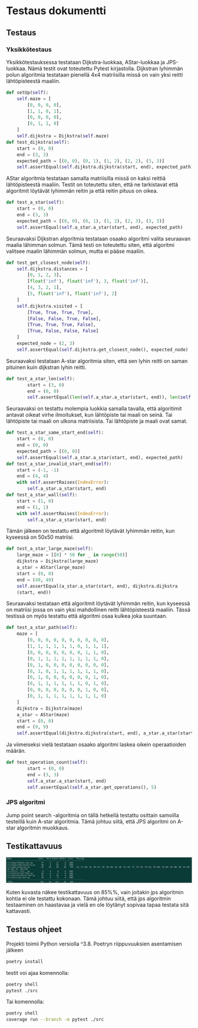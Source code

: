 # Testaus dokumentti

## Testaus

### Yksikkötestaus

Yksikkötestauksessa testataan Dijkstra-luokkaa, AStar-luokkaa ja JPS-luokkaa. Nämä testit ovat toteutettu Pytest kirjastolla. Dijkstran lyhimmän polun algoritmia testataan pienellä 4x4 matriisilla missä on vain yksi reitti lähtöpisteestä maaliin.
```python
def setUp(self):
    self.maze = [
        [0, 0, 0, 0],
        [1, 1, 0, 1],
        [0, 0, 0, 0],
        [0, 1, 1, 0]
    ]
    self.dijkstra = Dijkstra(self.maze)
def test_dijkstra(self):
    start = (0, 0)
    end = (3, 3)
    expected_path = [(0, 0), (0, 1), (1, 2), (2, 2), (3, 3)]
    self.assertEqual(self.dijkstra.dijkstra(start, end), expected_path)
```

AStar algoritmia testataan samalla matriisilla missä on kaksi reittiä lähtöpisteestä maaliin. Testit on toteutettu siten, että ne tarkistavat että algoritmit löytävät lyhimmän reitin ja että reitin pituus on oikea. 
```python
def test_a_star(self):
    start = (0, 0)
    end = (3, 3)
    expected_path = [(0, 0), (0, 1), (1, 2), (2, 3), (3, 3)]
    self.assertEqual(self.a_star.a_star(start, end), expected_path)
```
Seuraavaksi Dijkstran algoritmia testataan osaako algoritmi valita seuraavan maalia lähimman solmun. Tämä testi on toteutettu siten, että algoritmi valitsee maalin lähimmän solmun, mutta ei pääse maaliin.
```python
def test_get_closest_node(self):
    self.dijkstra.distances = [
        [0, 1, 2, 3],
        [float('inf'), float('inf'), 3, float('inf')],
        [4, 3, 2, 1],
        [5, float('inf'), float('inf'), 2]
    ]
    self.dijkstra.visited = [
        [True, True, True, True],
        [False, False, True, False],
        [True, True, True, False],
        [True, False, False, False]
    ]
    expected_node = (2, 3)
    self.assertEqual(self.dijkstra.get_closest_node(), expected_node)
```
Seuraavaksi testataan A-star algoritmia siten, että sen lyhin reitti on saman pituinen kuin dijkstran lyhin reitti. 
```python
def test_a_star_len(self):
        start = (3, 0)
        end = (0, 0)
        self.assertEqual(len(self.a_star.a_star(start, end)), len(self.dijkstra.dijkstra(start, end)))
```
Seuraavaksi on testattu molempia luokkia samalla tavalla, että algoritimit antavat oikeat virhe ilmoitukset, kun lähtöpiste tai maali on seinä. Tai lähtöpiste tai maali on ulkona matriisista. Tai lähtöpiste ja maali ovat samat.
```python
def test_a_star_same_start_end(self):
    start = (0, 0)
    end = (0, 0)
    expected_path = [(0, 0)]
    self.assertEqual(self.a_star.a_star(start, end), expected_path)
def test_a_star_invalid_start_end(self):
    start = (-1, -1)
    end = (4, 4)
    with self.assertRaises(IndexError):
        self.a_star.a_star(start, end)
def test_a_star_wall(self):
    start = (1, 0)
    end = (1, 1)
    with self.assertRaises(IndexError):
        self.a_star.a_star(start, end)
```
Tämän jälkeen on testattu että algoritmit löytävät lyhimmän reitin, kun kyseessä on 50x50 matriisi.
```python
def test_a_star_large_maze(self):
    large_maze = [[0] * 50 for _ in range(50)]
    dijkstra = Dijkstra(large_maze)
    a_star = AStar(large_maze)
    start = (0, 0)
    end = (49, 49)
    self.assertEqual(a_star.a_star(start, end), dijkstra.dijkstra
    (start, end))
```
Seuraavaksi testataan että algoritmit löytävät lyhimmän reitin, kun kyseessä on matriisi jossa on vain yksi mahdollinen reitti lähtöpisteestä maaliin. Tässä testissä on myös testattu että algoritmi osaa kulkea joka suuntaan.
```python
def test_a_star_path(self):
    maze = [
        [0, 0, 0, 0, 0, 0, 0, 0, 0, 0],
        [1, 1, 1, 1, 1, 1, 0, 1, 1, 1],
        [0, 0, 0, 0, 0, 0, 0, 1, 1, 0],
        [0, 1, 1, 1, 1, 1, 1, 1, 1, 0],
        [0, 1, 0, 0, 0, 0, 0, 0, 0, 0],
        [0, 1, 0, 1, 1, 1, 1, 1, 1, 0],
        [0, 1, 0, 0, 0, 0, 0, 0, 1, 0],
        [0, 1, 1, 1, 1, 1, 1, 0, 1, 0],
        [0, 0, 0, 0, 0, 0, 0, 1, 0, 0],
        [0, 1, 1, 1, 1, 1, 1, 1, 1, 0]
    ]
    dijkstra = Dijkstra(maze)
    a_star = AStar(maze)
    start = (0, 0)
    end = (9, 9)
    self.assertEqual(dijkstra.dijkstra(start, end), a_star.a_star(start, end))
```
Ja viimeiseksi vielä testataan osaako algoritmi laskea oikein operaatioiden määrän.
```python
def test_operation_count(self):
        start = (0, 0)
        end = (3, 3)
        self.a_star.a_star(start, end)
        self.assertEqual(self.a_star.get_operations(), 5)
```
### JPS algoritmi

Jump point search -algoritmia on tällä hetkellä testattu osittain samoilla testeillä kuin A-star algoritmia. Tämä johtuu siitä, että JPS algoritmi on A-star algoritmin muokkaus.

## Testikattavuus

![image info](./images/test_coverage.png)

Kuten kuvasta näkee testikattavuus on 85%%, vain joitakin jps algoritmin kohtia ei ole testattu kokonaan. Tämä johtuu siitä, että jps algoritmin testaaminen on haastavaa ja vielä en ole löytänyt sopivaa tapaa testata sitä kattavasti.

## Testaus ohjeet

Projekti toimii Python versiolla ^3.8. Poetryn riippuvuuksien asentamisen jälkeen 
```bash
poetry install
```
testit voi ajaa komennolla:
```bash
poetry shell
pytest ./src
```
Tai komennolla:
```bash
poetry shell
coverage run --branch -m pytest ./src
```

